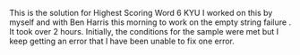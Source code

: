 This is the solution for Highest Scoring Word 6 KYU
I worked on this by myself and with Ben Harris this morning to work on the empty string failure . It took over 2 hours. Initially, the conditions for the sample were met but I keep getting an error that I have been unable to fix one error. 

